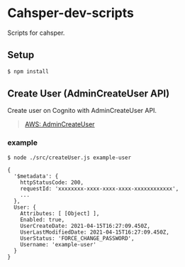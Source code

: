 # Cahsper-dev-scripts

Scripts for cahsper.

## Setup

```sh
$ npm install
```

## Create User (AdminCreateUser API)

Create user on Cognito with AdminCreateUser API.

> [AWS: AdminCreateUser](https://docs.aws.amazon.com/cognito-user-identity-pools/latest/APIReference/API_AdminCreateUser.html)
### example

```
$ node ./src/createUser.js example-user

{
  '$metadata': {
    httpStatusCode: 200,
    requestId: 'xxxxxxxx-xxxx-xxxx-xxxx-xxxxxxxxxxxx',
    ...
  },
  User: {
    Attributes: [ [Object] ],
    Enabled: true,
    UserCreateDate: 2021-04-15T16:27:09.450Z,
    UserLastModifiedDate: 2021-04-15T16:27:09.450Z,
    UserStatus: 'FORCE_CHANGE_PASSWORD',
    Username: 'example-user'
  }
}
```
